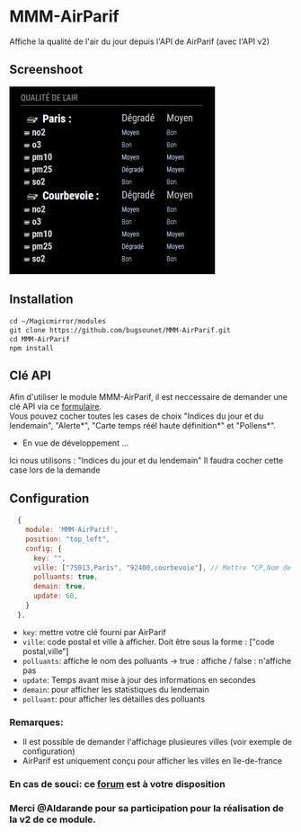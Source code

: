 # MMM-AirParif

Affiche la qualité de l'air du jour depuis l'API de AirParif (avec l'API v2)

## Screenshoot
![](https://raw.githubusercontent.com/bugsounet/MMM-AirParif/dev/screenshot_airparif.jpg)

## Installation
```
cd ~/Magicmirror/modules
git clone https://github.com/bugsounet/MMM-AirParif.git
cd MMM-AirParif
npm install
```

## Clé API

Afin d'utiliser le module MMM-AirParif, il est neccessaire de demander une clé API via ce [formulaire](https://www.airparif.asso.fr/interface-de-programmation-applicative).<br>
Vous pouvez cocher toutes les cases de choix "Indices du jour et du lendemain", "Alerte*", "Carte temps réél haute définition*" et "Pollens*".
* En vue de développement ...

Ici nous utilisons : "Indices du jour et du lendemain"
Il faudra cocher cette case lors de la demande

## Configuration
```js
  {
    module: 'MMM-AirParif',
    position: "top_left",
    config: {
      key: "", 
      ville: ["75013,Paris", "92400,courbevoie"], // Mettre "CP,Nom de Ville" séparer par ,
      polluants: true,
      demain: true,
      update: 60,
    }
  },
```

* `key`: mettre votre clé fourni par AirParif
* `ville`: code postal et ville à afficher. Doit être sous la forme : ["code postal,ville"]
* `polluants`: affiche le nom des polluants -> true : affiche / false : n'affiche pas
* `update`: Temps avant mise à jour des informations en secondes
* `demain`: pour afficher les statistiques du lendemain
* `polluant`: pour afficher les détailles des polluants

### Remarques: 
* Il est possible de demander l'affichage plusieures villes (voir exemple de configuration)
* AirParif est uniquement conçu pour afficher les villes en île-de-france

### En cas de souci: ce [forum](http://forum.bugsounet.fr) est à votre disposition

### Merci @Aldarande pour sa participation pour la réalisation de la v2 de ce module.

